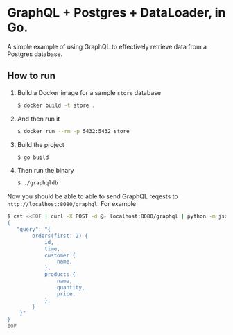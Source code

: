 # GraphQL + Postgres + DataLoader, in Go.
A simple example of using GraphQL to effectively retrieve data from a Postgres database.

## How to run

1. Build a Docker image for a sample `store` database

    ```bash
    $ docker build -t store .
    ```

2. And then run it
    ```bash
    $ docker run --rm -p 5432:5432 store
    ```

3. Build the project
    ```bash
    $ go build
    ```

4. Then run the binary
    ```bash
    $ ./graphqldb
    ```

Now you should be able to able to send GraphQL reqests to `http://localhost:8080/graphql`. For example

```bash
$ cat <<EOF | curl -X POST -d @- localhost:8080/graphql | python -m json.tool
{
   "query": "{ 
        orders(first: 2) { 
            id, 
            time,
            customer {
                name,
            },
            products {
                name,
                quantity,
                price,
            },
        }
    }"
}
EOF
```
